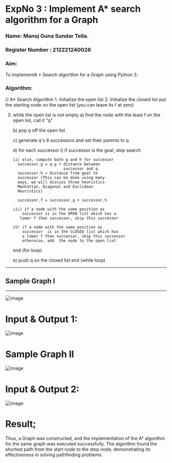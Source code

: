 <h1>ExpNo 3 : Implement A* search algorithm for a Graph</h1> 
<h3>Name: Manoj Guna Sundar Tella.</h3>
<h3>Register Number : 212221240026</h3>
<H3>Aim:</H3>
<p>To ImplementA * Search algorithm for a Graph using Python 3.</p>
<H3>Algorithm:</H3>
// A* Search Algorithm
1.  Initialize the open list
2.  Initialize the closed list
    put the starting node on the open 
    list (you can leave its f at zero)

3.  while the open list is not empty
    a) find the node with the least f on 
       the open list, call it "q"

    b) pop q off the open list
  
    c) generate q's 8 successors and set their 
       parents to q
   
    d) for each successor
        i) if successor is the goal, stop search
        
        ii) else, compute both g and h for successor
          successor.g = q.g + distance between 
                              successor and q
          successor.h = distance from goal to 
          successor (This can be done using many 
          ways, we will discuss three heuristics- 
          Manhattan, Diagonal and Euclidean 
          Heuristics)
          
          successor.f = successor.g + successor.h

        iii) if a node with the same position as 
            successor is in the OPEN list which has a 
           lower f than successor, skip this successor

        iV) if a node with the same position as 
            successor  is in the CLOSED list which has
            a lower f than successor, skip this successor
            otherwise, add  the node to the open list
     end (for loop)
  
    e) push q on the closed list
    end (while loop)
<hr>
<h2>Sample Graph I</h2>
<hr>

![image](https://github.com/Saibandhavi75/19AI405FUNDAMENTALSOFARTIFICIALINTELLIGENCE/assets/94208895/d4679838-4189-4a13-a0d0-f5e91867b064)

# Input & Output 1:
![image](https://github.com/Saibandhavi75/19AI405FUNDAMENTALSOFARTIFICIALINTELLIGENCE/assets/94208895/274755ef-4695-49e8-8cf1-1a0d28b8685b)


# Sample Graph II

![image](https://github.com/Saibandhavi75/19AI405FUNDAMENTALSOFARTIFICIALINTELLIGENCE/assets/94208895/e890b350-3953-4ec9-a938-241605e84bfe)

# Input & Output 2:
![image](https://github.com/Saibandhavi75/19AI405FUNDAMENTALSOFARTIFICIALINTELLIGENCE/assets/94208895/37b9fe97-9126-4a07-b370-1ae43cd6c4f6)

# Result;
Thus, a Graph was constructed, and the implementation of the A* algorithm for the same graph was executed successfully. The algorithm found the shortest path from the start node to the stop node, demonstrating its effectiveness in solving pathfinding problems.
